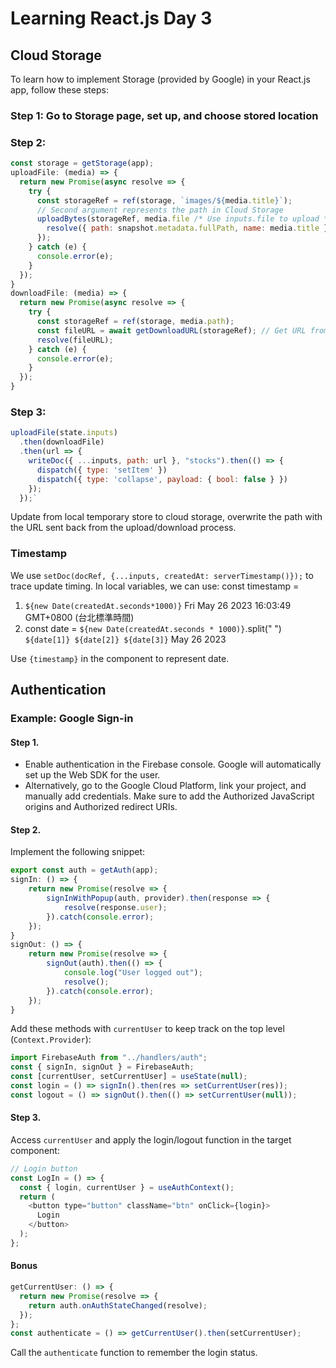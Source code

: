 # Learning React.js Day 3

## Cloud Storage

To learn how to implement Storage (provided by Google) in your React.js app, follow these steps:

### Step 1: Go to Storage page, set up, and choose stored location

### Step 2:
```javascript
const storage = getStorage(app);
uploadFile: (media) => {
  return new Promise(async resolve => {
    try {
      const storageRef = ref(storage, `images/${media.title}`); 
      // Second argument represents the path in Cloud Storage
      uploadBytes(storageRef, media.file /* Use inputs.file to upload */).then(snapshot => {
        resolve({ path: snapshot.metadata.fullPath, name: media.title });
      });
    } catch (e) {
      console.error(e);
    }
  });
}
downloadFile: (media) => {
  return new Promise(async resolve => {
    try {
      const storageRef = ref(storage, media.path);
      const fileURL = await getDownloadURL(storageRef); // Get URL from the same ref
      resolve(fileURL);
    } catch (e) {
      console.error(e);
    }
  });
}
```
### Step 3:
```javascript
uploadFile(state.inputs)
  .then(downloadFile)
  .then(url => {
    writeDoc({ ...inputs, path: url }, "stocks").then(() => {
      dispatch({ type: 'setItem' })
      dispatch({ type: 'collapse', payload: { bool: false } })
    });
  });` 
```
Update from local temporary store to cloud storage, overwrite the path with the URL sent back from the upload/download process.
### Timestamp
We use `setDoc(docRef, {...inputs, createdAt: serverTimestamp()});` to trace update timing. In local variables, we can use:
const timestamp =  
1. `${new Date(createdAt.seconds*1000)}`  Fri May 26 2023 16:03:49 GMT+0800 (台北標準時間)
2. const date = `${new Date(createdAt.seconds * 1000)}`.split(" ")
`${date[1]} ${date[2]} ${date[3]}`  May 26 2023

Use `{timestamp}` in the component to represent date.

## Authentication

### Example: Google Sign-in

#### Step 1.

-   Enable authentication in the Firebase console. Google will automatically set up the Web SDK for the user.
-   Alternatively, go to the Google Cloud Platform, link your project, and manually add credentials. Make sure to add the Authorized JavaScript origins and Authorized redirect URIs.

#### Step 2.

Implement the following snippet:
```javascript
export const auth = getAuth(app);
signIn: () => {
    return new Promise(resolve => {
        signInWithPopup(auth, provider).then(response => {
            resolve(response.user);
        }).catch(console.error);
    });
}
signOut: () => {
    return new Promise(resolve => {
        signOut(auth).then(() => {
            console.log("User logged out");
            resolve();
        }).catch(console.error);
    });
}
```

Add these methods with `currentUser` to keep track on the top level (`Context.Provider`):
```javascript
import FirebaseAuth from "../handlers/auth";
const { signIn, signOut } = FirebaseAuth;
const [currentUser, setCurrentUser] = useState(null);
const login = () => signIn().then(res => setCurrentUser(res));
const logout = () => signOut().then(() => setCurrentUser(null));
```
#### Step 3.

Access `currentUser` and apply the login/logout function in the target component:

```javascript
// Login button
const LogIn = () => {
  const { login, currentUser } = useAuthContext();
  return (
    <button type="button" className="btn" onClick={login}>
      Login
    </button>
  );
}; 
```
#### Bonus

```javascript
getCurrentUser: () => {
  return new Promise(resolve => {
    return auth.onAuthStateChanged(resolve);
  });
};
const authenticate = () => getCurrentUser().then(setCurrentUser); 
```
Call the `authenticate` function to remember the login status.